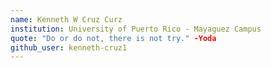 ```yaml
---
name: Kenneth W Cruz Curz
institution: University of Puerto Rico - Mayaguez Campus 
quote: "Do or do not, there is not try." -Yoda 
github_user: kenneth-cruz1
---
```

